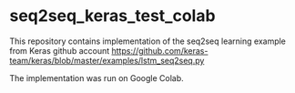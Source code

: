 # seq2seq_keras_test_colab
This repository contains implementation of the seq2seq learning example from Keras github account https://github.com/keras-team/keras/blob/master/examples/lstm_seq2seq.py

The implementation was run on Google Colab.
